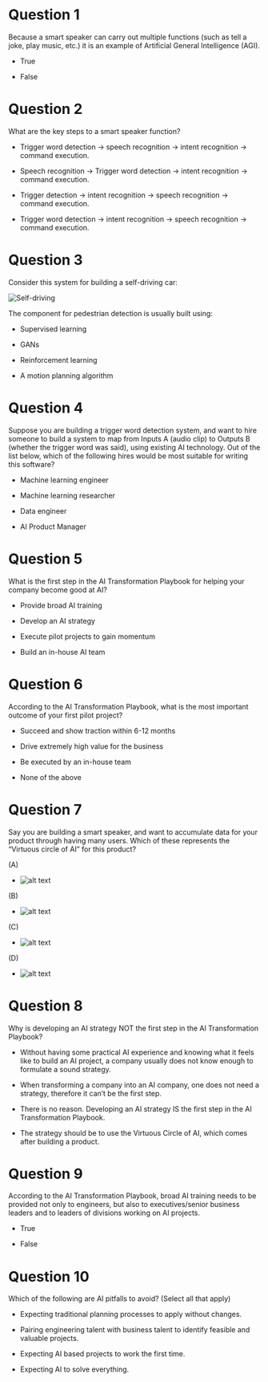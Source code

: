 
# Question 1

Because a smart speaker can carry out multiple functions (such as tell a joke, play music, etc.) it is an example of Artificial General Intelligence (AGI).

- True

- False

# Question 2

What are the key steps to a smart speaker function?

- Trigger word detection -> speech recognition -> intent recognition -> command execution.

- Speech recognition → Trigger word detection -> intent recognition -> command execution.

- Trigger detection -> intent recognition -> speech recognition -> command execution.

- Trigger word detection -> intent recognition -> speech recognition -> command execution.

# Question 3

Consider this system for building a self-driving car:

![Self-driving](../../img/Q3.png)

The component for pedestrian detection is usually built using:

- Supervised learning

- GANs

- Reinforcement learning

- A motion planning algorithm

# Question 4

Suppose you are building a trigger word detection system, and want to hire someone to build a system to map from Inputs A (audio clip) to Outputs B (whether the trigger word was said), using existing AI technology. Out of the list below, which of the following hires would be most suitable for writing this software?

- Machine learning engineer

- Machine learning researcher

- Data engineer

- AI Product Manager

# Question 5

What is the first step in the AI Transformation Playbook for helping your company become good at AI?

- Provide broad AI training

- Develop an AI strategy

- Execute pilot projects to gain momentum

- Build an in-house AI team

# Question 6

According to the AI Transformation Playbook, what is the most important outcome of your first pilot project?

- Succeed and show traction within 6-12 months

- Drive extremely high value for the business

- Be executed by an in-house team

- None of the above

# Question 7

Say you are building a smart speaker, and want to accumulate data for your product through having many users. Which of these represents the “Virtuous circle of AI” for this product?

(A)

- ![alt text](../../img/Q7.0.png)

(B)

- ![alt text](../../img/Q7.1.png)

(C)

- ![alt text](../../img/Q7.2.png)

(D)

- ![alt text](../../img/Q7.3.png)

# Question 8

Why is developing an AI strategy NOT the first step in the AI Transformation Playbook?

- Without having some practical AI experience and knowing what it feels like to build an AI project, a company usually does not know enough to formulate a sound strategy.

- When transforming a company into an AI company, one does not need a strategy, therefore it can’t be the first step.

- There is no reason. Developing an AI strategy IS the first step in the AI Transformation Playbook.

- The strategy should be to use the Virtuous Circle of AI, which comes after building a product.

# Question 9

According to the AI Transformation Playbook, broad AI training needs to be provided not only to engineers, but also to executives/senior business leaders and to leaders of divisions working on AI projects.

- True

- False

# Question 10

Which of the following are AI pitfalls to avoid? (Select all that apply)

- Expecting traditional planning processes to apply without changes.

- Pairing engineering talent with business talent to identify feasible and valuable projects.

- Expecting AI based projects to work the first time.

- Expecting AI to solve everything.
